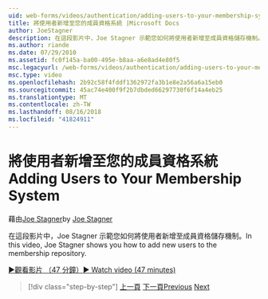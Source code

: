 ```yaml
---
uid: web-forms/videos/authentication/adding-users-to-your-membership-system
title: 將使用者新增至您的成員資格系統 |Microsoft Docs
author: JoeStagner
description: 在這段影片中，Joe Stagner 示範您如何將使用者新增至成員資格儲存機制。
ms.author: riande
ms.date: 07/29/2010
ms.assetid: fc0f145a-ba00-495e-b8aa-a6e8ad4e80f5
msc.legacyurl: /web-forms/videos/authentication/adding-users-to-your-membership-system
msc.type: video
ms.openlocfilehash: 2b92c58f4fddf1362972fa3b1e8e2a56a6a15eb0
ms.sourcegitcommit: 45ac74e400f9f2b7dbded66297730f6f14a4eb25
ms.translationtype: MT
ms.contentlocale: zh-TW
ms.lasthandoff: 08/16/2018
ms.locfileid: "41824911"
---
```

<a name="adding-users-to-your-membership-system"></a><span data-ttu-id="7a512-103">將使用者新增至您的成員資格系統</span><span class="sxs-lookup"><span data-stu-id="7a512-103">Adding Users to Your Membership System</span></span>
====================
<span data-ttu-id="7a512-104">藉由[Joe Stagner](https://github.com/JoeStagner)</span><span class="sxs-lookup"><span data-stu-id="7a512-104">by [Joe Stagner](https://github.com/JoeStagner)</span></span>

<span data-ttu-id="7a512-105">在這段影片中，Joe Stagner 示範您如何將使用者新增至成員資格儲存機制。</span><span class="sxs-lookup"><span data-stu-id="7a512-105">In this video, Joe Stagner shows you how to add new users to the membership repository.</span></span>

[<span data-ttu-id="7a512-106">&#9654;觀看影片 （47 分鐘）</span><span class="sxs-lookup"><span data-stu-id="7a512-106">&#9654; Watch video (47 minutes)</span></span>](https://channel9.msdn.com/Blogs/ASP-NET-Site-Videos/adding-users-to-your-membership-system)

> [!div class="step-by-step"]
> <span data-ttu-id="7a512-107">[上一頁](validating-users-with-the-login-control.md)
> [下一頁](logging-users-into-your-membership-system.md)</span><span class="sxs-lookup"><span data-stu-id="7a512-107">[Previous](validating-users-with-the-login-control.md)
[Next](logging-users-into-your-membership-system.md)</span></span>
